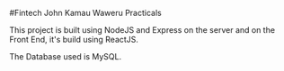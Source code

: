 #Fintech John Kamau Waweru Practicals

This project is built using NodeJS and Express on the server and on the Front End, it's build using ReactJS.

The Database used is MySQL.